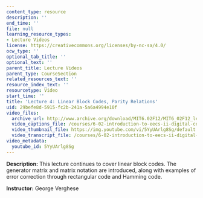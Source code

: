 ```yaml
---
content_type: resource
description: ''
end_time: ''
file: null
learning_resource_types:
- Lecture Videos
license: https://creativecommons.org/licenses/by-nc-sa/4.0/
ocw_type: ''
optional_tab_title: ''
optional_text: ''
parent_title: Lecture Videos
parent_type: CourseSection
related_resources_text: ''
resource_index_text: ''
resourcetype: Video
start_time: ''
title: 'Lecture 4: Linear Block Codes, Parity Relations'
uid: 29befe8d-5915-fc2b-241a-5a6a4994e10f
video_files:
  archive_url: http://www.archive.org/download/MIT6.02F12/MIT6_02F12_lec04_300k.mp4
  video_captions_file: /courses/6-02-introduction-to-eecs-ii-digital-communication-systems-fall-2012/f672023c95cf5eac96d4627f02ec2b99_5YyUArlg8Sg.vtt
  video_thumbnail_file: https://img.youtube.com/vi/5YyUArlg8Sg/default.jpg
  video_transcript_file: /courses/6-02-introduction-to-eecs-ii-digital-communication-systems-fall-2012/6a3d3c9064eba418779a8d2ce7f19538_5YyUArlg8Sg.pdf
video_metadata:
  youtube_id: 5YyUArlg8Sg
---
```


**Description:** This lecture continues to cover linear block codes. The generator matrix and matrix notation are introduced, along with examples of error correction through rectangular code and Hamming code.

**Instructor:** George Verghese


